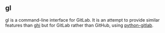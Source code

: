 ## gl

gl is a command-line interface for GitLab. It is an attempt to provide similar
features than [ghi](https://github.com/stephencelis/ghi) but for GitLab rather
than GitHub, using [python-gitlab](https://github.com/gpocentek/python-gitlab).

